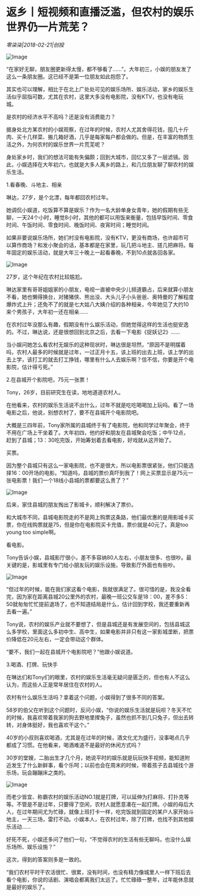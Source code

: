 # 返乡丨短视频和直播泛滥，但农村的娱乐世界仍一片荒芜？

*零柒柒|2018-02-21|创投*

![Image](http://static.ylzbl.com/uploads/ueditor/php/upload/image/20180222/1519265218715003.jpeg)

“在家好无聊，朋友圈更新得太慢，都不够看了......”。大年初三，小娱的朋友发了这么一条朋友圈。这已经不是第一位朋友如此抱怨了。

其实也可以理解，相比于在北上广处处可见的娱乐场所、娱乐活动，家乡的娱乐生活似乎屈指可数，尤其在农村，这里大多没有电影院，没有KTV，也没有电玩城。

是农村的经济水平不高吗？还是没有消费能力？

据身处北方某农村的小娱观察，在过年的时候，农村人尤其舍得花钱，囤几十斤肉、买十几样菜、搬几箱好酒，几乎是每家每户都会做的。但是，在丰富的物质生活之外，为何农村的娱乐世界一片荒芜呢？

身处家乡时，我们的想法可能有失偏颇；回到大城市，回忆又多了一层滤镜。因此，小娱选择在大年初六，也就是大多人离乡的路上，和几位朋友聊了聊农村的娱乐生活。

1.看春晚、斗地主、相亲

琳达，27岁，是个北漂，每年都回农村过年。

她调侃小娱道，吃饭算不算是娱乐？作为一名大龄单身女青年，她的假期有些无聊，一天24个小时，睡觉8小时，其他的都可以用饭来衡量，包括早饭时间、零食时间、午饭时间、零食时间、晚饭时间、夜宵时间；睡觉时间。

如果非要说娱乐场所，她们村没有电影院，没有KTV，更没有商场，也许超市可以算作商场？和发小聚会的话，基本都是在家里，玩几把斗地主、搓几把麻将。每年固定的娱乐活动，就是大年三十晚上一起看春晚，不到10点就各回各家。

![Image](http://p3.pstatp.com/large/66ac000057a1159c1d60)

27岁，这个年纪在农村比较尴尬。

琳达家里有哥哥姐姐家的小朋友，电视一直被中央少儿频道霸占，后来就算小朋友不看，她也懒得换台，对猪猪侠、熊出没、大头儿子小头爸爸、奥特曼的了解程度爆炸式上升；还免不了的就是七大姑八大姨介绍的各种相亲，今年她见了大约10来个男孩子，大年初一还在相亲......

在农村过年没那么有趣，假期没有什么娱乐活动，但她觉得这样的生活也挺安逸的。不过，琳达说，还是很想回到北京之后，去看一下电影《捉妖记2》......

当小娱问她怎么看农村无娱乐的这种现状时，琳达很是坦然，“原因不是明摆着吗，农村人最多的时候就是过年，一过正月十五，该上班的出去上班，该上学的出去上学，该打工的就去打工挣钱，哪里有什么人去娱乐啊？信不信，你要是开个电影院，估计得亏死。”

2.在县城开个影院吧，75元一张票！

Tony，26岁，目前研究生在读，地地道道农村人。

在他看来，农村的娱乐生活说不出什么，过年不就是吃吃喝喝加上玩吗。看了一场电影之后，他说，别想农村了，要不在县城开个电影院吧。

大概是三四年前，Tony家所属的县城终于有了电影院，他和同学过年聚会，终于不用在广场上干坐着了。大年初四，他约好和朋友在县城聚会吃饭；中午12点，赶到了县城；13：30吃完饭，开始筹划着去看电影，好戏就从这开始了。

买票。

因为整个县城只有这么一家电影院，也不是很大，所以电影票很紧张，他们只能选择16：00开场的电影。“知道吗，县城的票价真吓到我了！网上买票显示是75元一张电影票！我们一个18线小县城的票都要这么贵了？”

![Image](http://p2.pstatp.com/large/66a60004fa6923fe26dd)

后来，家住县城的朋友掏出了影城卡，顺利解决了票价。

和大城市不同，县城电影院走的不是网上购票这条路，他们最优惠的是用影城卡买票，你在线购票就是75，但是你在电影院买卡充值，票价就是40元了。真是too young too simple啊。

看电影。

Tony告诉小娱，县城影厅很小，差不多容纳80人左右，小朋友很多、也很吵。最关键的是，影城里有专门给小朋友玩的娱乐设施，导致影厅外面也有些吵。

![Image](http://p3.pstatp.com/large/66ab00010b516cee22d0)

“但过年的时候，能在我们家这看个电影，我就很满足了。很可惜的是，我没全看完，因为家在距离县城20公里外的农村，最晚一班公交车是18：00，差不多5：50就匆匆忙忙提前退场了，也不知道结局是什么，估计回到学校，我还要重新再去看一遍。”

Tony说，农村的娱乐产业就不要想了，但是县城还是有发展空间的，包括县城这么多学校，里面这么多初中生、高中生，如果电影并非只有这一家影城垄断，把票价降低在20元左右，一定会带动这个群体。

“要不，我们一起在县城开个电影院吧？”他跟小娱说道。

3.喝酒、打牌、玩快手

在琳达们和Tony们的眼里，农村的娱乐生活毫无疑问是匮乏的，但也有人不这么认为，而这些人正是常年居住在农村的人。

农村有什么娱乐生活吗？拿着这个问题，小娱得到了很多不同的答案。

58岁的伯父在听到这个问题时，反问小娱，“你说的娱乐生活就是玩呗？冬天不忙的时候，我喜欢带着我家的狗去野地里撵兔子，虽然也抓不到几只兔子，但出去转转，对身体挺好，我也喜欢干这个。”

40岁的小叔则喜欢喝酒，尤其是在过年的时候，酒文化尤为盛行，没事喝点几乎都成了习惯。在他看来，喝酒难道不是最好的休闲方式吗？

30岁的堂嫂，二胎出生才几个月，她说平时的娱乐就是玩玩快手视频，能知道附近发生了什么新鲜事，看个乐呵；以前也会在周末的时候，带着孩子去县城找个游乐场，玩会蹦蹦床之类的。

![Image](http://p3.pstatp.com/large/66a900019ce8c2559f7e)

而老少皆宜、称霸农村的娱乐活动NO.1就是打牌，可以延伸为打麻将、打扑克等等。不管是不是过年，只要得了空闲，农村人就愿意凑在一起打牌。小娱的母后大人，在过年期间尤为忙碌，就像上班打卡一样，吃完饭就到固定的某户人家开始斗地主，一天三场，雷打不动。小娱本人，在农村过年，除了打牌，也找不到其他娱乐活动......

好死不死，小娱还多问了他们一句，“不觉得农村的生活有些无聊吗，也没什么娱乐场所、娱乐设施？”

这次，得到的答案则多是一致的。

“我们农村平时干农活很忙、很累，没有时间，也没有精力像城里人一样下班后去看个电影，你说的话剧、演唱会都离我们太远了。忙忙碌碌一整年，过年能休息就是最好的娱乐了。

